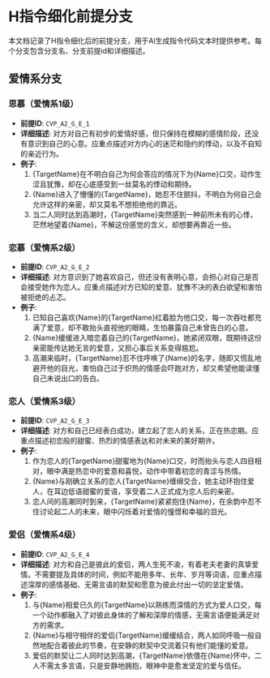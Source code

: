 # H指令细化前提分支

本文档记录了H指令细化后的前提分支，用于AI生成指令代码文本时提供参考。每个分支包含分支名、分支前提id和详细描述。

## 爱情系分支

### 思慕（爱情系1级）
- **前提ID**: `CVP_A2_G_E_1`
- **详细描述**: 对方对自己有初步的爱情好感，但只保持在模糊的感情阶段，还没有意识到自己的心意。应重点描述对方内心的迷茫和隐约的悸动，以及不自知的亲近行为。
- **例子**:
  1. {TargetName}在不明白自己为何会答应的情况下为{Name}口交，动作生涩且犹豫，却在心底感受到一丝莫名的悸动和期待。
  2. {Name}进入了懵懂的{TargetName}，她忍不住颤抖，不明白为何自己会允许这样的亲密，却又莫名不想拒绝他的靠近。
  3. 当二人同时达到高潮时，{TargetName}突然感到一种前所未有的心悸，茫然地望着{Name}，不解这份感觉的含义，却想要再靠近一些。

### 恋慕（爱情系2级）
- **前提ID**: `CVP_A2_G_E_2`
- **详细描述**: 对方意识到了她喜欢自己，但还没有表明心意，会担心对自己是否会接受她作为恋人。应重点描述对方已知的爱意、犹豫不决的表白欲望和害怕被拒绝的忐忑。
- **例子**:
  1. 已知自己喜欢{Name}的{TargetName}红着脸为他口交，每一次吞吐都充满了爱意，却不敢抬头直视他的眼睛，生怕暴露自己未曾告白的心意。
  2. {Name}缓缓进入暗恋着自己的{TargetName}，她紧闭双眼，既期待这份亲密能传达她无言的爱意，又担心事后关系变得尴尬。
  3. 高潮来临时，{TargetName}忍不住呼唤了{Name}的名字，随即又慌乱地避开他的目光，害怕自己过于炽热的情感会吓跑对方，却又希望他能读懂自己未说出口的告白。

### 恋人（爱情系3级）
- **前提ID**: `CVP_A2_G_E_3`
- **详细描述**: 对方和自己已经表白成功，建立起了恋人的关系，正在热恋期。应重点描述初恋般的甜蜜、热烈的情感表达和对未来的美好期许。
- **例子**:
  1. 作为恋人的{TargetName}甜蜜地为{Name}口交，时而抬头与恋人四目相对，眼中满是热恋中的爱意和喜悦，动作中带着初恋的青涩与热情。
  2. {Name}与刚确立关系的恋人{TargetName}缠绵交合，她主动环抱住爱人，在耳边低语甜蜜的爱语，享受着二人正式成为恋人后的亲密。
  3. 恋人间的高潮同时到来，{TargetName}紧紧抱住{Name}，在余韵中忍不住讨论起二人的未来，眼中闪烁着对爱情的憧憬和幸福的泪光。

### 爱侣（爱情系4级）
- **前提ID**: `CVP_A2_G_E_4`
- **详细描述**: 对方和自己是彼此的爱侣，两人生死不渝，有着老夫老妻的真挚爱情。不需要提及具体的时间，例如不能用多年、长年、岁月等词语，应重点描述深厚的感情基础、无需言语的默契和愿意为彼此付出一切的坚定爱情。
- **例子**:
  1. 与{Name}相爱已久的{TargetName}以熟练而深情的方式为爱人口交，每一个动作都融入了对彼此身体的了解和深厚的情感，无需言语便能满足对方的需求。
  2. {Name}与相守相伴的爱侣{TargetName}缓缓结合，两人如同呼吸一般自然地配合着彼此的节奏，在安静的默契中交流着只有他们能懂的爱意。
  3. 爱侣的默契让二人同时达到高潮，{TargetName}依偎在{Name}怀中，二人不需太多言语，只是安静地拥抱，眼神中是愈发坚定的爱与信任。
